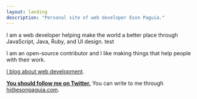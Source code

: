 ```yaml
---
layout: landing
description: "Personal site of web developer Eson Paguia."
---
```


I am a web developer helping make the world a better place through
JavaScript, Java, Ruby, and UI design. test

I am an open-source contributor and I like making things that help people with 
their work. 

[I blog about web development](http://esonpaguia.com/til).

__[You should follow me on Twitter.][twitter]__ You can write to me through
[hi@esonpaguia.com].

[twitter]: https://twitter.com/esonpaguia
[hi@esonpaguia.com]: mailto:hi@esonpaguia.com